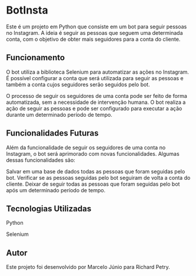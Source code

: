 # BotInsta
Este é um projeto em Python que consiste em um bot para seguir pessoas no Instagram. A ideia é seguir as pessoas que seguem uma determinada conta, com o objetivo de obter mais seguidores para a conta do cliente.

## Funcionamento
O bot utiliza a biblioteca Selenium para automatizar as ações no Instagram. É possível configurar a conta que será utilizada para seguir as pessoas e também a conta cujos seguidores serão seguidos pelo bot.

O processo de seguir os seguidores de uma conta pode ser feito de forma automatizada, sem a necessidade de intervenção humana. O bot realiza a ação de seguir as pessoas e pode ser configurado para executar a ação durante um determinado período de tempo.

## Funcionalidades Futuras
Além da funcionalidade de seguir os seguidores de uma conta no Instagram, o bot será aprimorado com novas funcionalidades. Algumas dessas funcionalidades são:

Salvar em uma base de dados todas as pessoas que foram seguidas pelo bot.
Verificar se as pessoas seguidas pelo bot seguiram de volta a conta do cliente.
Deixar de seguir todas as pessoas que foram seguidas pelo bot após um determinado período de tempo.

## Tecnologias Utilizadas
Python

Selenium
## Autor
Este projeto foi desenvolvido por Marcelo Júnio para Richard Petry.
